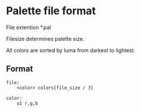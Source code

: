 # Palette file format

File extention *.pal

Filesize determines palette size.

All colors are sorted by luma from darkest to lightest.

## Format

    file:
        <color> colors[file_size / 3]

    color:
        u1 r,g,b
